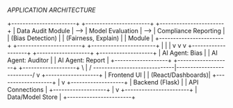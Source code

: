 
*APPLICATION ARCHITECTURE*



+-----------------------+     +-----------------------+     +-----------------------+
|   Data Audit Module   | --> | Model Evaluation      | --> | Compliance Reporting   |
|   (Bias Detection)    |     | (Fairness, Explain)   |     | Module                 |
+-----------------------+     +-----------------------+     +-----------------------+
            |                              |                              |
            v                              v                              v
    +-------------------+         +-------------------+         +-------------------+
    | AI Agent: Bias    |         | AI Agent: Auditor |         | AI Agent: Report  |
    +-------------------+         +-------------------+         +-------------------+
                  \                             |                            /
                   \-----------------------------|--------------------------/
                                                v
                                       +-------------------+
                                       |   Frontend UI     |
                                       | (React/Dashboards)|
                                       +-------------------+
                                                |
                                                v
                                       +-------------------+
                                       |  Backend (Flask)  |
                                       |  API Connections  |
                                       +-------------------+
                                                |
                                                v
                                     +-----------------------+
                                     |   Data/Model Store    |
                                     +-----------------------+

